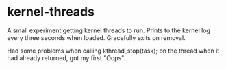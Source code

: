 # kernel-threads

A small experiment getting kernel threads to run. Prints to the kernel log every three seconds when loaded. Gracefully exits on removal.

Had some problems when calling kthread_stop(task); on the thread when it had already returned, got my first "Oops".
